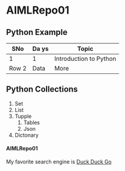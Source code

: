 # AIMLRepo01
## Python Example
| SNo       | Da ys   | Topic |
|----------|----------|----------|
| 1        | 1        | Introduction to Python     |
| Row 2    | Data     | More     |

## Python Collections

1. Set
2. List
3. Tupple
    1. Tables
    2. Json
4. Dictonary
#### AIMLRepo01

My favorite search engine is [Duck Duck Go](https://duckduckgo.com)

